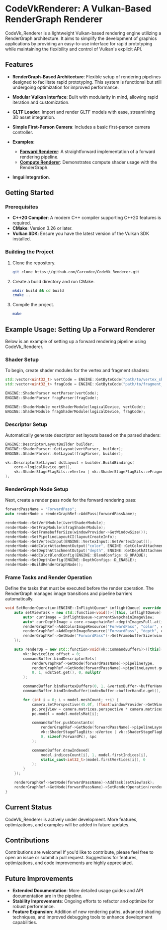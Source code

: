 # CodeVkRenderer: A Vulkan-Based RenderGraph Renderer

CodeVk_Renderer is a lightweight Vulkan-based rendering engine utilizing a RenderGraph architecture. It aims to simplify the development of graphics applications by providing an easy-to-use interface for rapid prototyping while maintaining the flexibility and control of Vulkan's explicit API.

## Features

- **RenderGraph-Based Architecture**: Flexible setup of rendering pipelines designed to facilitate rapid prototyping. This system is functional but still undergoing optimization for improved performance.

- **Modular Vulkan Interface**: Built with modularity in mind, allowing rapid iteration and customization.

- **GLTF Loader**: Import and render GLTF models with ease, streamlining 3D asset integration.

- **Simple First-Person Camera**: Includes a basic first-person camera controller.

- **Examples**:
  - [**Forward Renderer**](https://github.com/Carcodee/CodeVk_Renderer/blob/main/src/Rendering/Examples/ForwardRenderer.hpp): A straightforward implementation of a forward rendering pipeline.
  - [**Compute Renderer**](https://github.com/Carcodee/CodeVk_Renderer/blob/main/src/Rendering/Examples/ComputeRenderer.hpp): Demonstrates compute shader usage with the RenderGraph.

- **Imgui Integration**.

## Getting Started

### Prerequisites

- **C++20 Compiler**: A modern C++ compiler supporting C++20 features is required.
- **CMake**: Version 3.26 or later.
- **Vulkan SDK**: Ensure you have the latest version of the Vulkan SDK installed.

### Building the Project

1. Clone the repository.
   ```sh
   git clone https://github.com/Carcodee/CodeVk_Renderer.git
   ```
2. Create a build directory and run CMake.
   ```sh
   mkdir build && cd build
   cmake ..
   ```
3. Compile the project.
   ```sh
   make
   ```

## Example Usage: Setting Up a Forward Renderer

Below is an example of setting up a forward rendering pipeline using CodeVk_Renderer.

### Shader Setup

To begin, create shader modules for the vertex and fragment shaders:

```cpp
std::vector<uint32_t> vertCode = ENGINE::GetByteCode("path/to/vertex_shader.vert.spv");
std::vector<uint32_t> fragCode = ENGINE::GetByteCode("path/to/fragment_shader.frag.spv");

ENGINE::ShaderParser vertParser(vertCode);
ENGINE::ShaderParser fragParser(fragCode);

ENGINE::ShaderModule vertShaderModule(logicalDevice, vertCode);
ENGINE::ShaderModule fragShaderModule(logicalDevice, fragCode);
```

### Descriptor Setup

Automatically generate descriptor set layouts based on the parsed shaders:

```cpp
ENGINE::DescriptorLayoutBuilder builder;
ENGINE::ShaderParser::GetLayout(vertParser, builder);
ENGINE::ShaderParser::GetLayout(fragParser, builder);

vk::DescriptorSetLayout dstLayout = builder.BuildBindings(
    core->logicalDevice.get(),
    vk::ShaderStageFlagBits::eVertex | vk::ShaderStageFlagBits::eFragment
);
```

### RenderGraph Node Setup

Next, create a render pass node for the forward rendering pass:

```cpp
forwardPassName = "ForwardPass";
auto renderNode = renderGraphRef->AddPass(forwardPassName);

renderNode->SetVertModule(&vertShaderModule);
renderNode->SetFragModule(&fragShaderModule);
renderNode->SetFramebufferSize(windowProvider->GetWindowSize());
renderNode->SetPipelineLayoutCI(layoutCreateInfo);
renderNode->SetVertexInput(ENGINE::VertexInput::GetVertexInput());
renderNode->AddColorAttachmentOutput("color", ENGINE::GetColorAttachmentInfo());
renderNode->SetDepthAttachmentOutput("depth", ENGINE::GetDepthAttachmentInfo());
renderNode->AddColorBlendConfig(ENGINE::BlendConfigs::B_OPAQUE);
renderNode->SetDepthConfig(ENGINE::DepthConfigs::D_ENABLE);
renderNode->BuildRenderGraphNode();
```

### Frame Tasks and Render Operation

Define the tasks that must be executed before the render operation. The RenderGraph manages image transitions and pipeline barriers automatically.

```cpp
void SetRenderOperation(ENGINE::InFlightQueue* inflightQueue) override {
    auto setViewTask = new std::function<void()>([this, inflightQueue]() {
        auto* currImage = inflightQueue->currentSwapchainImageView;
        auto* currDepthImage = core->swapchainRef->depthImagesFull.at(inflightQueue->frameIndex).imageView.get();
        renderGraphRef->AddColorImageResource("ForwardPass", "color", currImage);
        renderGraphRef->AddDepthImageResource("ForwardPass", "depth", currDepthImage);
        renderGraphRef->GetNode("ForwardPass")->SetFramebufferSize(windowProvider->GetWindowSize());
    });

    auto renderOp = new std::function<void(vk::CommandBuffer&)>([this](vk::CommandBuffer& commandBuffer) {
        vk::DeviceSize offset = 0;
        commandBuffer.bindDescriptorSets(
            renderGraphRef->GetNode(forwardPassName)->pipelineType,
            renderGraphRef->GetNode(forwardPassName)->pipelineLayout.get(),
            0, 1, &dstSet.get(), 0, nullptr
        );

        commandBuffer.bindVertexBuffers(0, 1, &vertexBuffer->bufferHandle.get(), &offset);
        commandBuffer.bindIndexBuffer(indexBuffer->bufferHandle.get(), 0, vk::IndexType::eUint32);

        for (int i = 0; i < model.meshCount; ++i) {
            camera.SetPerspective(45.0f, (float)windowProvider->GetWindowSize().x / (float)windowProvider->GetWindowSize().y, 0.1f, 512.0f);
            pc.projView = camera.matrices.perspective * camera.matrices.view;
            pc.model = model.modelsMat[i];

            commandBuffer.pushConstants(
                renderGraphRef->GetNode(forwardPassName)->pipelineLayout.get(),
                vk::ShaderStageFlagBits::eVertex | vk::ShaderStageFlagBits::eFragment,
                0, sizeof(ForwardPc), &pc
            );

            commandBuffer.drawIndexed(
                model.indicesCount[i], 1, model.firstIndices[i],
                static_cast<int32_t>(model.firstVertices[i]), 0
            );
        }
    });

    renderGraphRef->GetNode(forwardPassName)->AddTask(setViewTask);
    renderGraphRef->GetNode(forwardPassName)->SetRenderOperation(renderOp);
}
```

## Current Status

CodeVk_Renderer is actively under development. More features, optimizations, and examples will be added in future updates.

## Contributions

Contributions are welcome! If you'd like to contribute, please feel free to open an issue or submit a pull request. Suggestions for features, optimizations, and code improvements are highly appreciated.

## Future Improvements

- **Extended Documentation**: More detailed usage guides and API documentation are in the pipeline.
- **Stability Improvements**: Ongoing efforts to refactor and optimize for robust performance.
- **Feature Expansion**: Addition of new rendering paths, advanced shading techniques, and improved debugging tools to enhance development capabilities.


